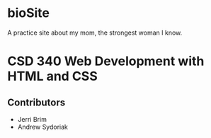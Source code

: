 # bioSite
A practice site about my mom, the strongest woman I know.

# CSD 340 Web Development with HTML and CSS
## Contributors
* Jerri Brim
* Andrew Sydoriak
